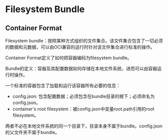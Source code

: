 # Filesystem Bundle
## Container Format
Filesystem bundle：按照某种方式组织的文件集合。该文件集合包含了一切必须的数据和元数据，可以由OCI兼容的运行时针对该文件集合进行标准的操作。

Container Format定义了如何把容器编码为filesystem bundle。

Bundle的定义：容器及其配置数据如何存储在本地文件系统，进而可以由容器运行时操作。

一个标准的容器包含了加载和运行该容器所有必要的信息：
* config.json: 包含配置数据；必须包含在bundle目录的根下；必须命名为config.json。
* container's root filesystem：被config.json中变量root.path引用的root filesystem。

两者不必在本地文件系统的同一个目录下，目录本身不属于bundle。config.json的父文件夹不属于bundle。

